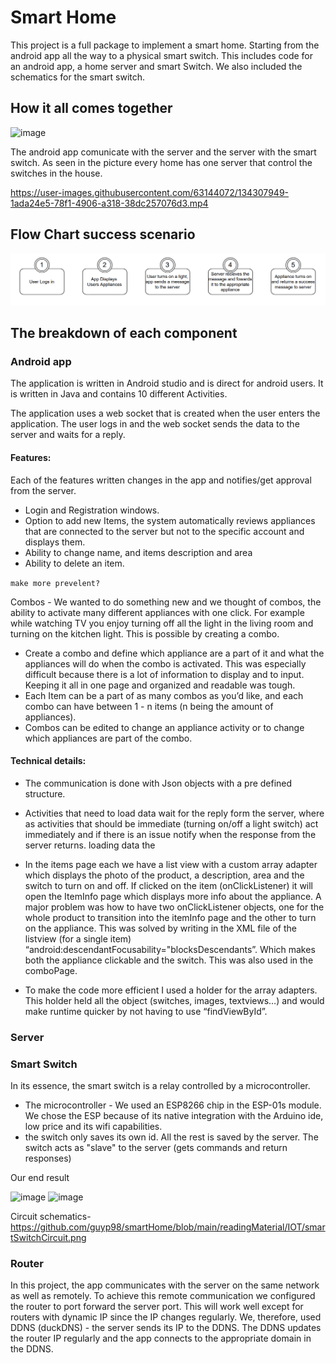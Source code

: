 # Smart Home

This project is a full package to implement a smart home. Starting from the android app all the way to a physical smart switch. This includes code for an android app, a home server and smart Switch. We also included the schematics for the smart switch.

## How it all comes together
![image](https://user-images.githubusercontent.com/63144072/134199323-d933e467-3390-48bd-a524-684467573887.png)


The android app comunicate with the server and the server with the smart switch.
As seen in the picture every home has one server that control the switches in the house.

https://user-images.githubusercontent.com/63144072/134307949-1ada24e5-78f1-4906-a318-38dc257076d3.mp4




## Flow Chart success scenario
![image](https://github.com/guyp98/smartHome/blob/main/readingMaterial/flow_chart.png)


## The breakdown of each component

### Android app
 The application is written in Android studio and is direct for android users. It is written in Java and contains 10 different Activities.

The application uses a web socket that is created when the user enters the application. The user logs in and the web socket sends the data to the server and waits for a reply. 

#### Features:

Each of the features written changes in the app and notifies/get approval from the server.
- Login and Registration windows.
- Option to add new Items, the system automatically reviews appliances that are connected to the server but not to the specific account and displays them. 
- Ability to change name, and items description and area
- Ability to delete an item.

``` make more prevelent? ```

Combos - We wanted to do something new and we thought of combos, the ability to activate many different appliances with one click. For example while watching TV you enjoy turning off all the light in the living room and turning on the kitchen light. This is possible by creating a combo.
- Create a combo and define which appliance are a part of it and what the appliances will do when the combo is activated. This was especially difficult because there is a lot of information to display and to input. Keeping it all in one page and organized and readable was tough.
- Each Item can be a part of as many combos as you’d like, and each combo can have between 1 - n items (n being the amount of appliances). 
- Combos can be edited to change an appliance activity or to change which appliances are part of the combo.

#### Technical details:

- The communication is done with Json objects with a pre defined structure.

- Activities that need to load data wait for the reply form the server, where as activities that should be immediate (turning on/off a light switch) act immediately and if there is an issue notify when the response from the server returns.  loading data the 

- In the items page each we have a list view with a custom array adapter which displays the photo of the product, a description, area and the switch to turn on and off. If clicked on the item (onClickListener) it will open the ItemInfo page which displays more info about the appliance. A major problem was how to have two onClickListener objects, one for the whole product to transition into the itemInfo page and the other to turn on the appliance. This was solved by writing in the XML file of the listview (for a single item) “android:descendantFocusability="blocksDescendants”. Which makes both the appliance clickable and the switch. This was also used in the comboPage.

- To make the code more efficient I used a holder for the array adapters. This holder held all the object (switches, images, textviews…) and would make runtime quicker by not having to use “findViewById”. 

### Server

### Smart Switch
In its essence, the smart switch is a relay controlled by a microcontroller.                                                                                           
- The microcontroller - We used an ESP8266  chip in the ESP-01s module.
We chose the ESP because of its native integration with the Arduino ide, low price and its wifi capabilities. 
-  the switch only saves its own id. All the rest is saved by the server. The switch acts as "slave" to the server (gets commands and return responses) 

Our end result

![image](https://github.com/guyp98/smartHome/blob/main/readingMaterial/IOT/smartSwitch1.jpg)
![image](https://github.com/guyp98/smartHome/blob/main/readingMaterial/IOT/smartSwitch2.jpg)

Circuit schematics- https://github.com/guyp98/smartHome/blob/main/readingMaterial/IOT/smartSwitchCircuit.png

### Router
In this project, the app communicates with the server on the same network as well as remotely. To achieve this remote communication we configured the router to port forward the server port. This will work well except for routers with dynamic IP since the IP changes regularly. We, therefore, used DDNS (duckDNS) - the server sends its IP to the DDNS. The DDNS updates the router IP regularly and the app connects to the appropriate domain in the DDNS. 
















